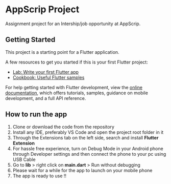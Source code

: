 # AppScrip Project

Assignment project for an Intership/job opportunity at AppScrip.

## Getting Started

This project is a starting point for a Flutter application.

A few resources to get you started if this is your first Flutter project:

- [Lab: Write your first Flutter app](https://docs.flutter.dev/get-started/codelab)
- [Cookbook: Useful Flutter samples](https://docs.flutter.dev/cookbook)

For help getting started with Flutter development, view the
[online documentation](https://docs.flutter.dev/), which offers tutorials,
samples, guidance on mobile development, and a full API reference.

## How to run the app
<ol>
<li>Clone or download the code from the repository
<li>Install any IDE, preferably VS Code and open the project root folder in it
<li>Through the Extensions tab on the left side, search and install <b>Flutter Extension</b>
<li>For hassle free experience, turn on Debug Mode in your Android phone through Developer settings and then connect the phone to your pc using USB Cable
<li>Go to <b>lib</b> > right click on <b>main.dart</b> > Run without debugging
<li>Please wait for a while for the app to launch on your mobile phone
<li> The app is ready to use !!
</ol>
